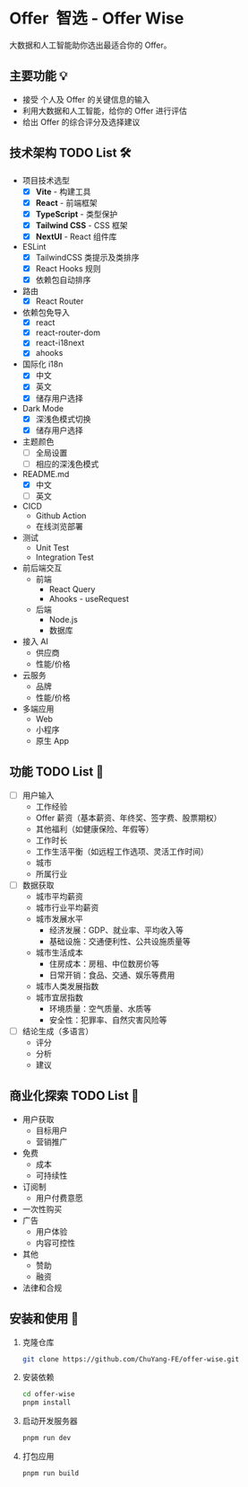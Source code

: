 # Offer  智选 - Offer Wise

大数据和人工智能助你选出最适合你的 Offer。

## 主要功能 💡

- 接受 个人及 Offer 的关键信息的输入
- 利用大数据和人工智能，给你的 Offer 进行评估
- 给出 Offer 的综合评分及选择建议

## 技术架构 TODO List 🛠️

- 项目技术选型
  - [x] **Vite** - 构建工具
  - [x] **React** - 前端框架
  - [x] **TypeScript** - 类型保护
  - [x] **Tailwind CSS** - CSS 框架
  - [x] **NextUI** - React 组件库
- ESLint
  - [x] TailwindCSS 类提示及类排序
  - [x] React Hooks 规则
  - [x] 依赖包自动排序
- 路由
  - [x] React Router
- 依赖包免导入
  - [x] react
  - [x] react-router-dom
  - [x] react-i18next
  - [x] ahooks
- 国际化 i18n
  - [x] 中文
  - [x] 英文
  - [x] 储存用户选择
- Dark Mode
  - [x] 深浅色模式切换
  - [x] 储存用户选择
- 主题颜色
  - [ ] 全局设置
  - [ ] 相应的深浅色模式
- README.md
  - [x] 中文
  - [ ] 英文
- CICD
  - Github Action
  - 在线浏览部署
- 测试
  - Unit Test
  - Integration Test
- 前后端交互
  - 前端
    - React Query
    - Ahooks - useRequest
  - 后端
    - Node.js
    - 数据库
- 接入 AI
  - 供应商
  - 性能/价格
- 云服务
  - 品牌
  - 性能/价格
- 多端应用
  - Web
  - 小程序
  - 原生 App

## 功能 TODO List 📝

- [ ] 用户输入
  - 工作经验
  - Offer 薪资（基本薪资、年终奖、签字费、股票期权）
  - 其他福利（如健康保险、年假等）
  - 工作时长
  - 工作生活平衡（如远程工作选项、灵活工作时间）
  - 城市
  - 所属行业
- [ ] 数据获取
  - 城市平均薪资
  - 城市行业平均薪资
  - 城市发展水平
    - 经济发展：GDP、就业率、平均收入等
    - 基础设施：交通便利性、公共设施质量等
  - 城市生活成本
    - 住房成本：房租、中位数房价等
    - 日常开销：食品、交通、娱乐等费用
  - 城市人类发展指数
  - 城市宜居指数
    - 环境质量：空气质量、水质等
    - 安全性：犯罪率、自然灾害风险等
- [ ] 结论生成（多语言）
  - 评分
  - 分析
  - 建议

## 商业化探索 TODO List 💼

- 用户获取
  - 目标用户
  - 营销推广
- 免费
  - 成本
  - 可持续性
- 订阅制
  - 用户付费意愿
- 一次性购买
- 广告
  - 用户体验
  - 内容可控性
- 其他
  - 赞助
  - 融资
- 法律和合规

## 安装和使用 🚀

1. 克隆仓库

   ```bash
   git clone https://github.com/ChuYang-FE/offer-wise.git
   ```

2. 安装依赖

   ```bash
   cd offer-wise
   pnpm install
   ```

3. 启动开发服务器

   ```bash
   pnpm run dev
   ```

4. 打包应用

   ```bash
   pnpm run build
   ```
